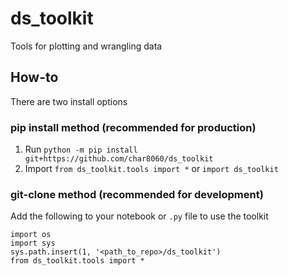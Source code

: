 # ds_toolkit
Tools for plotting and wrangling data

## How-to
There are two install options

### pip install method (recommended for production)
1. Run ```python -m pip install git+https://github.com/char8060/ds_toolkit```
2. Import ```from ds_toolkit.tools import *``` or ```import ds_toolkit```

### git-clone method (recommended for development)
Add the following to your notebook or `.py` file to use the toolkit

```
import os
import sys
sys.path.insert(1, '<path_to_repo>/ds_toolkit')
from ds_toolkit.tools import *
```
